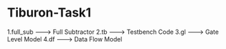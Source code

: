 # Tiburon-Task1

1.full_sub --->   Full Subtractor
2.tb --->  Testbench Code
3.gl --->  Gate Level Model
4.df --->  Data Flow Model
